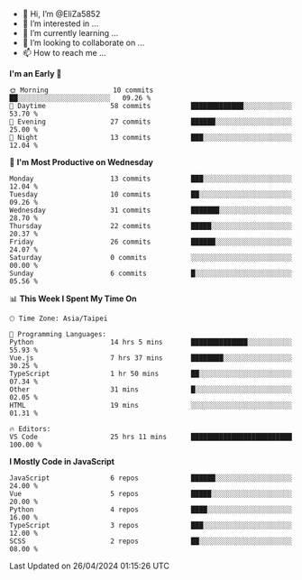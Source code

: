 - 👋 Hi, I’m @EliZa5852
- 👀 I’m interested in ...
- 🌱 I’m currently learning ...
- 💞️ I’m looking to collaborate on ...
- 📫 How to reach me ...

<!--START_SECTION:waka-->
**I'm an Early 🐤** 

```text
🌞 Morning                10 commits          ██░░░░░░░░░░░░░░░░░░░░░░░   09.26 % 
🌆 Daytime                58 commits          █████████████░░░░░░░░░░░░   53.70 % 
🌃 Evening                27 commits          ██████░░░░░░░░░░░░░░░░░░░   25.00 % 
🌙 Night                  13 commits          ███░░░░░░░░░░░░░░░░░░░░░░   12.04 % 
```
📅 **I'm Most Productive on Wednesday** 

```text
Monday                   13 commits          ███░░░░░░░░░░░░░░░░░░░░░░   12.04 % 
Tuesday                  10 commits          ██░░░░░░░░░░░░░░░░░░░░░░░   09.26 % 
Wednesday                31 commits          ███████░░░░░░░░░░░░░░░░░░   28.70 % 
Thursday                 22 commits          █████░░░░░░░░░░░░░░░░░░░░   20.37 % 
Friday                   26 commits          ██████░░░░░░░░░░░░░░░░░░░   24.07 % 
Saturday                 0 commits           ░░░░░░░░░░░░░░░░░░░░░░░░░   00.00 % 
Sunday                   6 commits           █░░░░░░░░░░░░░░░░░░░░░░░░   05.56 % 
```


📊 **This Week I Spent My Time On** 

```text
🕑︎ Time Zone: Asia/Taipei

💬 Programming Languages: 
Python                   14 hrs 5 mins       ██████████████░░░░░░░░░░░   55.93 % 
Vue.js                   7 hrs 37 mins       ████████░░░░░░░░░░░░░░░░░   30.25 % 
TypeScript               1 hr 50 mins        ██░░░░░░░░░░░░░░░░░░░░░░░   07.34 % 
Other                    31 mins             █░░░░░░░░░░░░░░░░░░░░░░░░   02.05 % 
HTML                     19 mins             ░░░░░░░░░░░░░░░░░░░░░░░░░   01.31 % 

🔥 Editors: 
VS Code                  25 hrs 11 mins      █████████████████████████   100.00 % 
```

**I Mostly Code in JavaScript** 

```text
JavaScript               6 repos             ██████░░░░░░░░░░░░░░░░░░░   24.00 % 
Vue                      5 repos             █████░░░░░░░░░░░░░░░░░░░░   20.00 % 
Python                   4 repos             ████░░░░░░░░░░░░░░░░░░░░░   16.00 % 
TypeScript               3 repos             ███░░░░░░░░░░░░░░░░░░░░░░   12.00 % 
SCSS                     2 repos             ██░░░░░░░░░░░░░░░░░░░░░░░   08.00 % 
```




 Last Updated on 26/04/2024 01:15:26 UTC
<!--END_SECTION:waka-->
